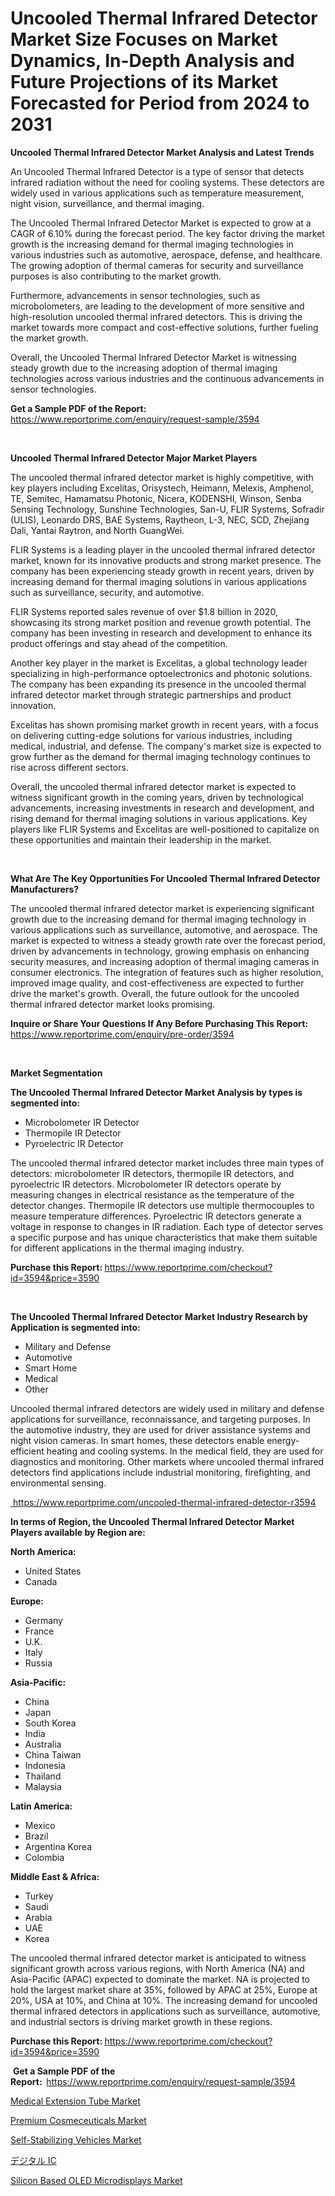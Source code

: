 <p><h1>Uncooled Thermal Infrared Detector Market Size Focuses on Market Dynamics, In-Depth Analysis and Future Projections of its Market Forecasted for Period from 2024 to 2031</h1></p><p><strong>Uncooled Thermal Infrared Detector Market Analysis and Latest Trends</strong></p>
<p><p>An Uncooled Thermal Infrared Detector is a type of sensor that detects infrared radiation without the need for cooling systems. These detectors are widely used in various applications such as temperature measurement, night vision, surveillance, and thermal imaging.</p><p>The Uncooled Thermal Infrared Detector Market is expected to grow at a CAGR of 6.10% during the forecast period. The key factor driving the market growth is the increasing demand for thermal imaging technologies in various industries such as automotive, aerospace, defense, and healthcare. The growing adoption of thermal cameras for security and surveillance purposes is also contributing to the market growth.</p><p>Furthermore, advancements in sensor technologies, such as microbolometers, are leading to the development of more sensitive and high-resolution uncooled thermal infrared detectors. This is driving the market towards more compact and cost-effective solutions, further fueling the market growth.</p><p>Overall, the Uncooled Thermal Infrared Detector Market is witnessing steady growth due to the increasing adoption of thermal imaging technologies across various industries and the continuous advancements in sensor technologies.</p></p>
<p><strong>Get a Sample PDF of the Report:&nbsp;</strong> <a href="https://www.reportprime.com/enquiry/request-sample/3594">https://www.reportprime.com/enquiry/request-sample/3594</a></p>
<p>&nbsp;</p>
<p><strong>Uncooled Thermal Infrared Detector Major Market Players</strong></p>
<p><p>The uncooled thermal infrared detector market is highly competitive, with key players including Excelitas, Orisystech, Heimann, Melexis, Amphenol, TE, Semitec, Hamamatsu Photonic, Nicera, KODENSHI, Winson, Senba Sensing Technology, Sunshine Technologies, San-U, FLIR Systems, Sofradir (ULIS), Leonardo DRS, BAE Systems, Raytheon, L-3, NEC, SCD, Zhejiang Dali, Yantai Raytron, and North GuangWei.</p><p>FLIR Systems is a leading player in the uncooled thermal infrared detector market, known for its innovative products and strong market presence. The company has been experiencing steady growth in recent years, driven by increasing demand for thermal imaging solutions in various applications such as surveillance, security, and automotive.</p><p>FLIR Systems reported sales revenue of over $1.8 billion in 2020, showcasing its strong market position and revenue growth potential. The company has been investing in research and development to enhance its product offerings and stay ahead of the competition.</p><p>Another key player in the market is Excelitas, a global technology leader specializing in high-performance optoelectronics and photonic solutions. The company has been expanding its presence in the uncooled thermal infrared detector market through strategic partnerships and product innovation.</p><p>Excelitas has shown promising market growth in recent years, with a focus on delivering cutting-edge solutions for various industries, including medical, industrial, and defense. The company's market size is expected to grow further as the demand for thermal imaging technology continues to rise across different sectors.</p><p>Overall, the uncooled thermal infrared detector market is expected to witness significant growth in the coming years, driven by technological advancements, increasing investments in research and development, and rising demand for thermal imaging solutions in various applications. Key players like FLIR Systems and Excelitas are well-positioned to capitalize on these opportunities and maintain their leadership in the market.</p></p>
<p>&nbsp;</p>
<p><strong>What Are The Key Opportunities For Uncooled Thermal Infrared Detector Manufacturers?</strong></p>
<p><p>The uncooled thermal infrared detector market is experiencing significant growth due to the increasing demand for thermal imaging technology in various applications such as surveillance, automotive, and aerospace. The market is expected to witness a steady growth rate over the forecast period, driven by advancements in technology, growing emphasis on enhancing security measures, and increasing adoption of thermal imaging cameras in consumer electronics. The integration of features such as higher resolution, improved image quality, and cost-effectiveness are expected to further drive the market's growth. Overall, the future outlook for the uncooled thermal infrared detector market looks promising.</p></p>
<p><strong>Inquire or Share Your Questions If Any Before Purchasing This Report:</strong> <a href="https://www.reportprime.com/enquiry/pre-order/3594">https://www.reportprime.com/enquiry/pre-order/3594</a></p>
<p>&nbsp;</p>
<p><strong>Market Segmentation</strong></p>
<p><strong>The Uncooled Thermal Infrared Detector Market Analysis by types is segmented into:</strong></p>
<p><ul><li>Microbolometer IR Detector</li><li>Thermopile IR Detector</li><li>Pyroelectric IR Detector</li></ul></p>
<p><p>The uncooled thermal infrared detector market includes three main types of detectors: microbolometer IR detectors, thermopile IR detectors, and pyroelectric IR detectors. Microbolometer IR detectors operate by measuring changes in electrical resistance as the temperature of the detector changes. Thermopile IR detectors use multiple thermocouples to measure temperature differences. Pyroelectric IR detectors generate a voltage in response to changes in IR radiation. Each type of detector serves a specific purpose and has unique characteristics that make them suitable for different applications in the thermal imaging industry.</p></p>
<p><strong>Purchase this Report:&nbsp;</strong><a href="https://www.reportprime.com/checkout?id=3594&price=3590">https://www.reportprime.com/checkout?id=3594&price=3590</a></p>
<p>&nbsp;</p>
<p><strong>The Uncooled Thermal Infrared Detector Market Industry Research by Application is segmented into:</strong></p>
<p><ul><li>Military and Defense</li><li>Automotive</li><li>Smart Home</li><li>Medical</li><li>Other</li></ul></p>
<p><p>Uncooled thermal infrared detectors are widely used in military and defense applications for surveillance, reconnaissance, and targeting purposes. In the automotive industry, they are used for driver assistance systems and night vision cameras. In smart homes, these detectors enable energy-efficient heating and cooling systems. In the medical field, they are used for diagnostics and monitoring. Other markets where uncooled thermal infrared detectors find applications include industrial monitoring, firefighting, and environmental sensing.</p></p>
<p><a href="https://www.reportprime.com/uncooled-thermal-infrared-detector-r3594">&nbsp;https://www.reportprime.com/uncooled-thermal-infrared-detector-r3594</a></p>
<p><strong>In terms of Region, the Uncooled Thermal Infrared Detector Market Players available by Region are:</strong></p>
<p>
    <p> <strong> North America: </strong>
        <ul>
            <li>United States</li>
            <li>Canada</li>
        </ul>
        </p> 
    <p> <strong> Europe: </strong>
        <ul>
            <li>Germany</li>
            <li>France</li>
            <li>U.K.</li>
            <li>Italy</li>
            <li>Russia</li>
        </ul>
        </p> 
    <p> <strong> Asia-Pacific: </strong>
        <ul>
            <li>China</li>
            <li>Japan</li>
            <li>South Korea</li>
            <li>India</li>
            <li>Australia</li>
            <li>China Taiwan</li>
            <li>Indonesia</li>
            <li>Thailand</li>
            <li>Malaysia</li>
        </ul>
        </p> 
    <p> <strong> Latin America: </strong>
        <ul>
            <li>Mexico</li>
            <li>Brazil</li>
            <li>Argentina Korea</li>
            <li>Colombia</li>
        </ul>
        </p> 
    <p> <strong> Middle East & Africa: </strong>
        <ul>
            <li>Turkey</li>
            <li>Saudi</li>
            <li>Arabia</li>
            <li>UAE</li>
            <li>Korea</li>
        </ul>
    </p>
    </p>
<p><p>The uncooled thermal infrared detector market is anticipated to witness significant growth across various regions, with North America (NA) and Asia-Pacific (APAC) expected to dominate the market. NA is projected to hold the largest market share at 35%, followed by APAC at 25%, Europe at 20%, USA at 10%, and China at 10%. The increasing demand for uncooled thermal infrared detectors in applications such as surveillance, automotive, and industrial sectors is driving market growth in these regions.</p></p>
<p><strong>Purchase this Report: </strong><a href="https://www.reportprime.com/checkout?id=3594&price=3590">https://www.reportprime.com/checkout?id=3594&price=3590</a></p>
<p>&nbsp;<strong>Get a Sample PDF of the Report:&nbsp;&nbsp;</strong><a href="https://www.reportprime.com/enquiry/request-sample/3594">https://www.reportprime.com/enquiry/request-sample/3594</a></p>
<p><strong></strong></p>
<p><p><a href="https://issuu.com/reportprime-2/docs/medical-extension-tube-market-size-2030.pptx">Medical Extension Tube Market</a></p><p><a href="https://www.linkedin.com/pulse/premium-cosmeceuticals-industry-analysis-report-its-market-4o07c">Premium Cosmeceuticals Market</a></p><p><a href="https://www.linkedin.com/pulse/self-stabilizing-vehicles-market-global-regional-analysis-obgrc">Self-Stabilizing Vehicles Market</a></p><p><a href="https://github.com/SimeonBode1/Market-Research-Report-List-1/blob/main/947411835263.md">デジタル IC</a></p><p><a href="https://github.com/jaidynmorantestelletmjzya/Market-Research-Report-List-3/blob/main/silicon-based-oled-microdisplays-market.md">Silicon Based OLED Microdisplays Market</a></p></p>